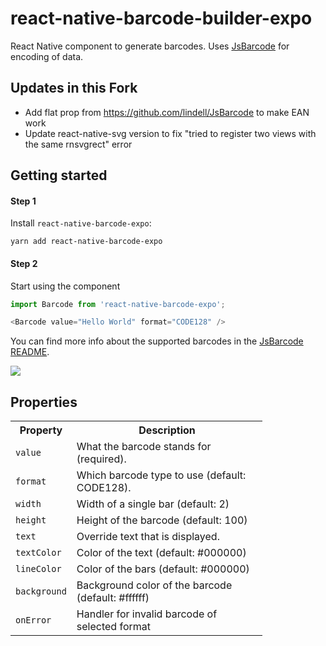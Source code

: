 
# react-native-barcode-builder-expo

React Native component to generate barcodes. Uses [JsBarcode](https://github.com/lindell/JsBarcode) for encoding of data.

## Updates in this Fork
* Add flat prop from https://github.com/lindell/JsBarcode to make EAN work
* Update react-native-svg version to fix "tried to register two views with the same rnsvgrect" error

## Getting started

#### Step 1

Install `react-native-barcode-expo`:

    yarn add react-native-barcode-expo


#### Step 2

Start using the component

```javascript
import Barcode from 'react-native-barcode-expo';

<Barcode value="Hello World" format="CODE128" />
```

You can find more info about the supported barcodes in the [JsBarcode README](https://github.com/lindell/JsBarcode#supported-barcodes).

![](./images/example.png)

## Properties

<table style="width:80%">
  <tr>
    <th>Property</th>
    <th>Description</th>
  </tr>
  <tr>
    <td><code>value</code></td>
    <td>What the barcode stands for (required).</td>
  </tr>
  <tr>
    <td><code>format</code></td>
    <td>Which barcode type to use (default: CODE128).</td>
  </tr>
  <tr>
    <td><code>width</code></td>
    <td>Width of a single bar (default: 2)</td>
  </tr>
  <tr>
    <td><code>height</code></td>
    <td>Height of the barcode (default: 100)</td>
  </tr>
  <tr>
    <td><code>text</code></td>
    <td>Override text that is displayed.</td>
  </tr>
  <tr>
    <td><code>textColor</code></td>
    <td>Color of the text (default: #000000)</td>
  </tr>
  <tr>
    <td><code>lineColor</code></td>
    <td>Color of the bars (default: #000000)</td>
  </tr>
  <tr>
    <td><code>background</code></td>
    <td>Background color of the barcode (default: #ffffff)</td>
  </tr>
  <tr>
    <td><code>onError</code></td>
    <td>Handler for invalid barcode of selected format</td>
  </tr>
</table>
